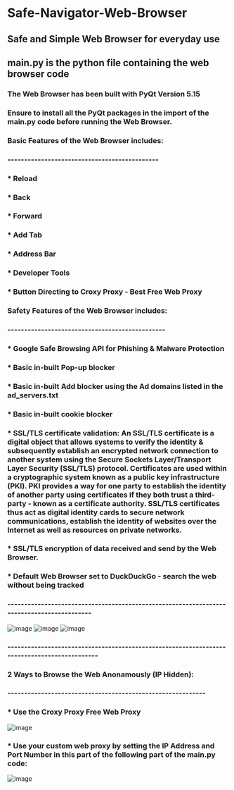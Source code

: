 # Safe-Navigator-Web-Browser
## Safe and Simple Web Browser for everyday use
## main.py is the python file containing the web browser code
### The Web Browser has been built with PyQt Version 5.15
### Ensure to install all the PyQt packages in the import of the main.py code before running the Web Browser.
###
### Basic Features of the Web Browser includes:
### ---------------------------------------------
###     * Reload
###     * Back
###     * Forward
###     * Add Tab
###     * Address Bar
###     * Developer Tools
###     * Button Directing to Croxy Proxy - Best Free Web Proxy
###
### Safety Features of the Web Browser includes:
### -----------------------------------------------
###     * Google Safe Browsing API for Phishing & Malware Protection 
###     * Basic in-built Pop-up blocker
###     * Basic in-built Add blocker using the Ad domains listed in the ad_servers.txt    
###     * Basic in-built cookie blocker
###
###     * SSL/TLS certificate validation: An SSL/TLS certificate is a digital object that allows systems to verify the identity & subsequently establish an encrypted network connection to another system using the Secure Sockets Layer/Transport Layer Security (SSL/TLS) protocol. Certificates are used within a cryptographic system known as a public key infrastructure (PKI). PKI provides a way for one party to establish the identity of another party using certificates if they both trust a third-party - known as a certificate authority. SSL/TLS certificates thus act as digital identity cards to secure network communications, establish the identity of websites over the Internet as well as resources on private networks.
###
###     * SSL/TLS encryption of data received and send by the Web Browser.
###     * Default Web Browser set to DuckDuckGo - search the web without being tracked
### ------------------------------------------------------------------------------------------

![image](https://user-images.githubusercontent.com/53326887/212497159-670c5120-b311-4ab5-bf6a-e5efe13e5e24.png)
![image](https://user-images.githubusercontent.com/53326887/212497255-b4ab871f-2216-437e-8990-04f2842e4c73.png)
![image](https://user-images.githubusercontent.com/53326887/212497293-482ed954-936a-4eb4-a137-2b0c180982c9.png)

### --------------------------------------------------------------------------------------------
### 2 Ways to Browse the Web Anonamously (IP Hidden):
### -----------------------------------------------------------
### * Use the Croxy Proxy Free Web Proxy
![image](https://user-images.githubusercontent.com/53326887/212497931-f61e7e97-216c-4581-a07a-7980068fef15.png)

### * Use your custom web proxy by setting the IP Address and Port Number in this part of the following part of the main.py code:
![image](https://user-images.githubusercontent.com/53326887/212497663-f980bb96-543b-459c-90eb-b5d4fe36c310.png)























